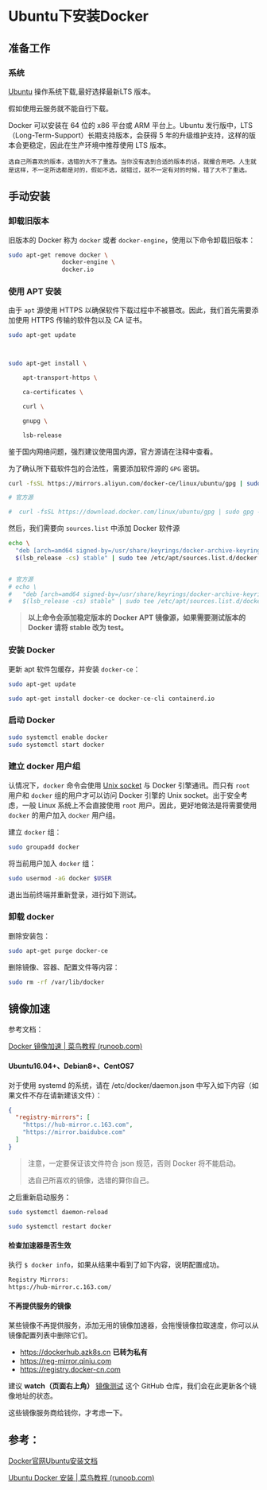 # Ubuntu下安装Docker

## 准备工作

### 系统

 [Ubuntu](https://ubuntu.com/server) 操作系统下载,最好选择最新LTS 版本。

假如使用云服务就不能自行下载。

Docker 可以安装在 64 位的 x86 平台或 ARM 平台上。Ubuntu 发行版中，LTS（Long-Term-Support）长期支持版本，会获得 5 年的升级维护支持，这样的版本会更稳定，因此在生产环境中推荐使用 LTS 版本。

`选自己所喜欢的版本，选错的大不了重选。当你没有选到合适的版本的话，就撮合用吧。人生就是这样，不一定所选都是对的，假如不选，就错过，就不一定有对的时候，错了大不了重选。`

## 手动安装

### 卸载旧版本

旧版本的 Docker 称为 `docker` 或者 `docker-engine`，使用以下命令卸载旧版本：

```sh
sudo apt-get remove docker \
               docker-engine \
               docker.io
```

### 使用 APT 安装

由于 `apt` 源使用 HTTPS 以确保软件下载过程中不被篡改。因此，我们首先需要添加使用 HTTPS 传输的软件包以及 CA 证书。

```sh
sudo apt-get update



sudo apt-get install \

​    apt-transport-https \

​    ca-certificates \

​    curl \

​    gnupg \

​    lsb-release
```

鉴于国内网络问题，强烈建议使用国内源，官方源请在注释中查看。

为了确认所下载软件包的合法性，需要添加软件源的 `GPG` 密钥。

```sh
curl -fsSL https://mirrors.aliyun.com/docker-ce/linux/ubuntu/gpg | sudo gpg --dearmor -o /usr/share/keyrings/docker-archive-keyring.gpg

# 官方源

#  curl -fsSL https://download.docker.com/linux/ubuntu/gpg | sudo gpg --dearmor -o /usr/share/keyrings/docker-archive-keyring.gpg
```

然后，我们需要向 `sources.list` 中添加 Docker 软件源

```sh
echo \
  "deb [arch=amd64 signed-by=/usr/share/keyrings/docker-archive-keyring.gpg] https://mirrors.aliyun.com/docker-ce/linux/ubuntu \
  $(lsb_release -cs) stable" | sudo tee /etc/apt/sources.list.d/docker.list > /dev/null


# 官方源
# echo \
#   "deb [arch=amd64 signed-by=/usr/share/keyrings/docker-archive-keyring.gpg] https://download.docker.com/linux/ubuntu \
#   $(lsb_release -cs) stable" | sudo tee /etc/apt/sources.list.d/docker.list > /dev/null
```

> **以上命令会添加稳定版本的 Docker APT 镜像源，如果需要测试版本的 Docker 请将 stable 改为 test。**

### 安装 Docker

更新 apt 软件包缓存，并安装 `docker-ce`：

```sh
sudo apt-get update

sudo apt-get install docker-ce docker-ce-cli containerd.io
```

### 启动 Docker

```sh
sudo systemctl enable docker
sudo systemctl start docker
```

### 建立 docker 用户组

认情况下，`docker` 命令会使用 [Unix socket](https://en.wikipedia.org/wiki/Unix_domain_socket) 与 Docker 引擎通讯。而只有 `root` 用户和 `docker` 组的用户才可以访问 Docker 引擎的 Unix socket。出于安全考虑，一般 Linux 系统上不会直接使用 `root` 用户。因此，更好地做法是将需要使用 `docker` 的用户加入 `docker` 用户组。

建立 `docker` 组：

```sh
sudo groupadd docker
```

将当前用户加入 `docker` 组：

```sh
sudo usermod -aG docker $USER
```

退出当前终端并重新登录，进行如下测试。

### 卸载 docker

删除安装包：

```sh
sudo apt-get purge docker-ce
```

删除镜像、容器、配置文件等内容：

```sh
sudo rm -rf /var/lib/docker
```

## 镜像加速

参考文档：

[Docker 镜像加速 | 菜鸟教程 (runoob.com)](https://www.runoob.com/docker/docker-mirror-acceleration.html)

#### Ubuntu16.04+、Debian8+、CentOS7

对于使用 systemd 的系统，请在 /etc/docker/daemon.json 中写入如下内容（如果文件不存在请新建该文件）：

```json
{
  "registry-mirrors": [
    "https://hub-mirror.c.163.com",
    "https://mirror.baidubce.com"
  ]
}

```

> 注意，一定要保证该文件符合 json 规范，否则 Docker 将不能启动。
>
> 选自己所喜欢的镜像，选错的算你自己。

之后重新启动服务：

```sh
sudo systemctl daemon-reload

sudo systemctl restart docker
```

#### 检查加速器是否生效

执行 `$ docker info`，如果从结果中看到了如下内容，说明配置成功。

```sh
Registry Mirrors:
https://hub-mirror.c.163.com/
```

#### 不再提供服务的镜像

某些镜像不再提供服务，添加无用的镜像加速器，会拖慢镜像拉取速度，你可以从镜像配置列表中删除它们。

- https://dockerhub.azk8s.cn **已转为私有**
- https://reg-mirror.qiniu.com
- https://registry.docker-cn.com

建议 **watch（页面右上角）** [镜像测试](https://github.com/docker-practice/docker-registry-cn-mirror-test) 这个 GitHub 仓库，我们会在此更新各个镜像地址的状态。

这些镜像服务商给钱你，才考虑一下。



## 参考：

[Docker官网Ubuntu安装文档](https://docs.docker.com/engine/install/ubuntu/)

[Ubuntu Docker 安装 | 菜鸟教程 (runoob.com)](https://www.runoob.com/docker/ubuntu-docker-install.html)